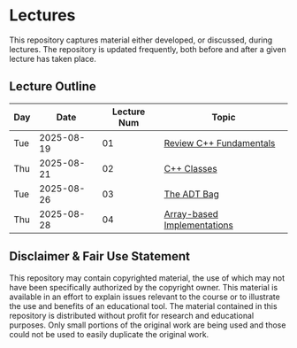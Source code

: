 # Lectures

This repository captures material either developed, or discussed, during
lectures. The repository is updated frequently, both before and after a
given lecture has taken place.

## Lecture Outline

| Day | Date       | Lecture Num | Topic                                           |
|-----|------------|-------------|-------------------------------------------------|
| Tue | 2025-08-19 | 01          | [Review C++ Fundamentals](src/doc/lec01.md)     |
| Thu | 2025-08-21 | 02          | [C++ Classes](src/doc/lec02.md)                 |
| Tue | 2025-08-26 | 03          | [The ADT Bag](src/doc/lec03.md)                 |                                           
| Thu | 2025-08-28 | 04          | [Array-based Implementations](src/doc/lec04.md) |                                           

## Disclaimer & Fair Use Statement

This repository may contain copyrighted material, the use of which may not
have been specifically authorized by the copyright owner. This material is
available in an effort to explain issues relevant to the course or to
illustrate the use and benefits of an educational tool. The material
contained in this repository is distributed without profit for research and
educational purposes. Only small portions of the original work are being
used and those could not be used to easily duplicate the original work.
